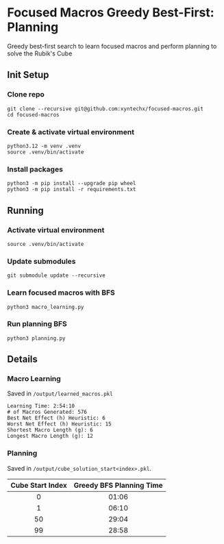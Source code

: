 # Focused Macros Greedy Best-First: Planning
Greedy best-first search to learn focused macros and perform planning to solve the Rubik's Cube

## Init Setup

### Clone repo
```
git clone --recursive git@github.com:xyntechx/focused-macros.git
cd focused-macros
```

### Create & activate virtual environment
```
python3.12 -m venv .venv
source .venv/bin/activate
```

### Install packages
```
python3 -m pip install --upgrade pip wheel
python3 -m pip install -r requirements.txt
```

## Running

### Activate virtual environment
```
source .venv/bin/activate
```

### Update submodules
```
git submodule update --recursive
```

### Learn focused macros with BFS
```
python3 macro_learning.py
```

### Run planning BFS
```
python3 planning.py
```

## Details

### Macro Learning
Saved in `/output/learned_macros.pkl`

```
Learning Time: 2:54:10
# of Macros Generated: 576
Best Net Effect (h) Heuristic: 6
Worst Net Effect (h) Heuristic: 15
Shortest Macro Length (g): 6
Longest Macro Length (g): 12
```

### Planning
Saved in `/output/cube_solution_start<index>.pkl`.

| Cube Start Index   | Greedy BFS Planning Time |
| :----------------: | :----------------------: |
| 0                  | 01:06                    |
| 1                  | 06:10                    |
| 50                 | 29:04                    |
| 99                 | 28:58                    |
